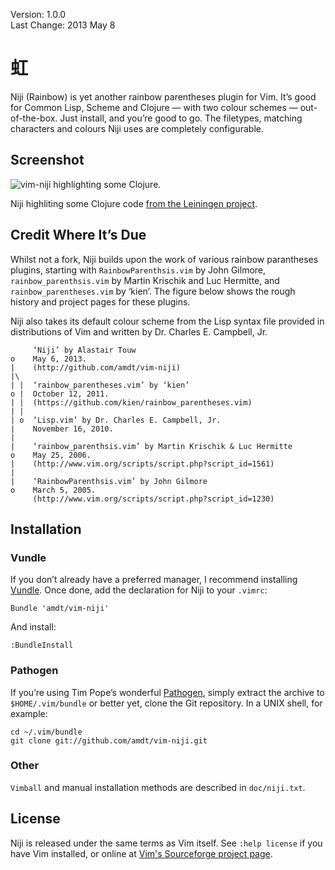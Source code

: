 Version: 1.0.0  
Last Change: 2013 May 8

虹
=

Niji (Rainbow) is yet another rainbow parentheses plugin for Vim. It’s
good for Common Lisp, Scheme and Clojure — with two colour schemes —
out-of-the-box. Just install, and you’re good to go. The filetypes, matching
characters and colours Niji uses are completely configurable.

Screenshot
----------

![vim-niji highlighting some Clojure.](https://dl.dropboxusercontent.com/u/25248920/vim-niji.png)

Niji highliting some Clojure code [from the Leiningen project](https://github.com/technomancy/leiningen/blob/master/src/leiningen/new.clj).

Credit Where It’s Due
---------------------

Whilst not a fork, Niji builds upon the work of various rainbow parantheses
plugins, starting with `RainbowParenthsis.vim` by John Gilmore,
`rainbow_parenthsis.vim` by Martin Krischik and Luc Hermitte, and
`rainbow_parentheses.vim` by ‘kien’. The figure below shows the rough history
and project pages for these plugins.

Niji also takes its default colour scheme from the Lisp syntax file provided
in distributions of Vim and written by Dr. Charles E. Campbell, Jr.

```
     ‘Niji’ by Alastair Touw
o    May 6, 2013.
|    (http://github.com/amdt/vim-niji)
|\
| |  ‘rainbow_parentheses.vim’ by ‘kien’
o |  October 12, 2011.
| |  (https://github.com/kien/rainbow_parentheses.vim)
| |
| o  ‘Lisp.vim’ by Dr. Charles E. Campbell, Jr.
|    November 16, 2010.
|
|    ‘rainbow_parenthsis.vim’ by Martin Krischik & Luc Hermitte
o    May 25, 2006.
|    (http://www.vim.org/scripts/script.php?script_id=1561)
|
|    ‘RainbowParenthsis.vim’ by John Gilmore
o    March 5, 2005.
     (http://www.vim.org/scripts/script.php?script_id=1230)
```

Installation
------------

### Vundle

If you don’t already have a preferred manager, I recommend installing
[Vundle](http://github.com/gmarik/vundle). Once done, add the declaration for
Niji to your `.vimrc`:

```vim
Bundle 'amdt/vim-niji'
```

And install:

```vim
:BundleInstall
```

### Pathogen

If you’re using Tim Pope’s wonderful
[Pathogen](http://github.com/tpope/vim-pathogen), simply extract the archive
to `$HOME/.vim/bundle` or better yet, clone the Git repository. In a UNIX
shell, for example:

```Shell
cd ~/.vim/bundle
git clone git://github.com/amdt/vim-niji.git
```

### Other

`Vimball` and manual installation methods are described in `doc/niji.txt`.

License
-------

Niji is released under the same terms as Vim itself. See `:help license` if
you have Vim installed, or online at [Vim's Sourceforge project page](http://vimdoc.sourceforge.net/htmldoc/uganda.html#license).
